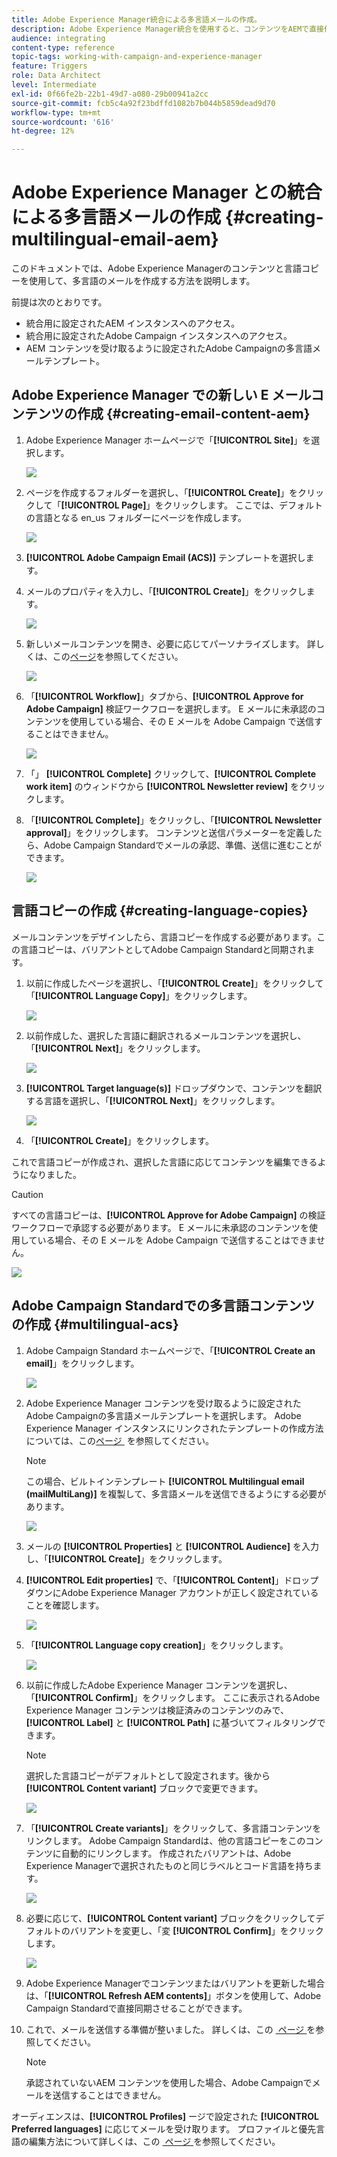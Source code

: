 ```yaml
---
title: Adobe Experience Manager統合による多言語メールの作成。
description: Adobe Experience Manager統合を使用すると、コンテンツをAEMで直接作成して、後からAdobe Campaignで使用できます。
audience: integrating
content-type: reference
topic-tags: working-with-campaign-and-experience-manager
feature: Triggers
role: Data Architect
level: Intermediate
exl-id: 0f66fe2b-22b1-49d7-a080-29b00941a2cc
source-git-commit: fcb5c4a92f23bdffd1082b7b044b5859dead9d70
workflow-type: tm+mt
source-wordcount: '616'
ht-degree: 12%

---
```


# Adobe Experience Manager との統合による多言語メールの作成 {#creating-multilingual-email-aem}

このドキュメントでは、Adobe Experience Managerのコンテンツと言語コピーを使用して、多言語のメールを作成する方法を説明します。

前提は次のとおりです。

* 統合用に設定されたAEM インスタンスへのアクセス。
* 統合用に設定されたAdobe Campaign インスタンスへのアクセス。
* AEM コンテンツを受け取るように設定されたAdobe Campaignの多言語メールテンプレート。

## Adobe Experience Manager での新しい E メールコンテンツの作成 {#creating-email-content-aem}

1. Adobe Experience Manager ホームページで「**[!UICONTROL Site]**」を選択します。

   ![](assets/aem_acs_1.png)

1. ページを作成するフォルダーを選択し、「**[!UICONTROL Create]**」をクリックして「**[!UICONTROL Page]**」をクリックします。 ここでは、デフォルトの言語となる en_us フォルダーにページを作成します。

   ![](assets/aem_acs_2.png)

1. **[!UICONTROL Adobe Campaign Email (ACS)]** テンプレートを選択します。

1. メールのプロパティを入力し、「**[!UICONTROL Create]**」をクリックします。

   ![](assets/aem_acs_3.png)

1. 新しいメールコンテンツを開き、必要に応じてパーソナライズします。 詳しくは、この[ページ](../../integrating/using/creating-email-experience-manager.md#editing-email-aem)を参照してください。

   ![](assets/aem_acs_4.png)

1. 「**[!UICONTROL Workflow]**」タブから、**[!UICONTROL Approve for Adobe Campaign]** 検証ワークフローを選択します。 E メールに未承認のコンテンツを使用している場合、その E メールを Adobe Campaign で送信することはできません。

   ![](assets/aem_acs_7.png)

1. 「」 **[!UICONTROL Complete]** クリックして、**[!UICONTROL Complete work item]** のウィンドウから **[!UICONTROL Newsletter review]** をクリックします。

1. 「**[!UICONTROL Complete]**」をクリックし、「**[!UICONTROL Newsletter approval]**」をクリックします。 コンテンツと送信パラメーターを定義したら、Adobe Campaign Standardでメールの承認、準備、送信に進むことができます。

   ![](assets/aem_acs_8.png)

## 言語コピーの作成 {#creating-language-copies}

メールコンテンツをデザインしたら、言語コピーを作成する必要があります。この言語コピーは、バリアントとしてAdobe Campaign Standardと同期されます。

1. 以前に作成したページを選択し、「**[!UICONTROL Create]**」をクリックして「**[!UICONTROL Language Copy]**」をクリックします。

   ![](assets/aem_acs_5.png)

1. 以前作成した、選択した言語に翻訳されるメールコンテンツを選択し、「**[!UICONTROL Next]**」をクリックします。

   ![](assets/aem_acs_6.png)

1. **[!UICONTROL Target language(s)]** ドロップダウンで、コンテンツを翻訳する言語を選択し、「**[!UICONTROL Next]**」をクリックします。

   ![](assets/aem_acs_9.png)

1. 「**[!UICONTROL Create]**」をクリックします。

これで言語コピーが作成され、選択した言語に応じてコンテンツを編集できるようになりました。

>[!CAUTION]
>
>すべての言語コピーは、**[!UICONTROL Approve for Adobe Campaign]** の検証ワークフローで承認する必要があります。 E メールに未承認のコンテンツを使用している場合、その E メールを Adobe Campaign で送信することはできません。

![](assets/aem_acs_11.png)

## Adobe Campaign Standardでの多言語コンテンツの作成 {#multilingual-acs}

1. Adobe Campaign Standard ホームページで、「**[!UICONTROL Create an email]**」をクリックします。

   ![](assets/aem_acs_12.png)

1. Adobe Experience Manager コンテンツを受け取るように設定されたAdobe Campaignの多言語メールテンプレートを選択します。 Adobe Experience Manager インスタンスにリンクされたテンプレートの作成方法については、この [&#x200B; ページ &#x200B;](../../integrating/using/configure-experience-manager.md#config-acs) を参照してください。

   >[!NOTE]
   >
   >この場合、ビルトインテンプレート **[!UICONTROL Multilingual email (mailMultiLang)]** を複製して、多言語メールを送信できるようにする必要があります。

   ![](assets/aem_acs_13.png)

1. メールの **[!UICONTROL Properties]** と **[!UICONTROL Audience]** を入力し、「**[!UICONTROL Create]**」をクリックします。

1. **[!UICONTROL Edit properties]** で、「**[!UICONTROL Content]**」ドロップダウンにAdobe Experience Manager アカウントが正しく設定されていることを確認します。

   ![](assets/aem_acs_20.png)

1. 「**[!UICONTROL Language copy creation]**」をクリックします。

   ![](assets/aem_acs_16.png)

1. 以前に作成したAdobe Experience Manager コンテンツを選択し、「**[!UICONTROL Confirm]**」をクリックします。 ここに表示されるAdobe Experience Manager コンテンツは検証済みのコンテンツのみで、**[!UICONTROL Label]** と **[!UICONTROL Path]** に基づいてフィルタリングできます。

   >[!NOTE]
   >
   >選択した言語コピーがデフォルトとして設定されます。後から **[!UICONTROL Content variant]** ブロックで変更できます。

   ![](assets/aem_acs_17.png)

1. 「**[!UICONTROL Create variants]**」をクリックして、多言語コンテンツをリンクします。 Adobe Campaign Standardは、他の言語コピーをこのコンテンツに自動的にリンクします。 作成されたバリアントは、Adobe Experience Managerで選択されたものと同じラベルとコード言語を持ちます。

   ![](assets/aem_acs_18.png)

1. 必要に応じて、**[!UICONTROL Content variant]** ブロックをクリックしてデフォルトのバリアントを変更し、「変 **[!UICONTROL Confirm]**」をクリックします。

   ![](assets/aem_acs_19.png)

1. Adobe Experience Managerでコンテンツまたはバリアントを更新した場合は、「**[!UICONTROL Refresh AEM contents]**」ボタンを使用して、Adobe Campaign Standardで直接同期させることができます。

1. これで、メールを送信する準備が整いました。 詳しくは、この [&#x200B; ページ &#x200B;](../../sending/using/get-started-sending-messages.md) を参照してください。

   >[!NOTE]
   >
   >承認されていないAEM コンテンツを使用した場合、Adobe Campaignでメールを送信することはできません。

オーディエンスは、**[!UICONTROL Profiles]** ージで設定された **[!UICONTROL Preferred languages]** に応じてメールを受け取ります。 プロファイルと優先言語の編集方法について詳しくは、この [&#x200B; ページ &#x200B;](../../audiences/using/editing-profiles.md) を参照してください。
